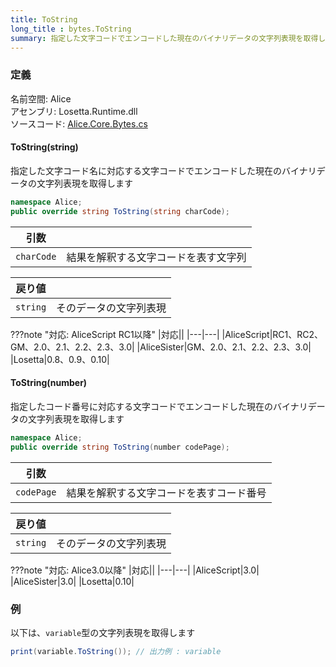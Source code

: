 ```yaml
---
title: ToString
long_title : bytes.ToString
summary: 指定した文字コードでエンコードした現在のバイナリデータの文字列表現を取得します
---
```


### 定義
名前空間: Alice<br/>
アセンブリ: Losetta.Runtime.dll<br/>
ソースコード: [Alice.Core.Bytes.cs](https://github.com/WSOFT-Project/Losetta/blob/master/Losetta.Runtime/Core/Extension/Alice.Core.Bytes.cs)

#### ToString(string)

指定した文字コード名に対応する文字コードでエンコードした現在のバイナリデータの文字列表現を取得します

```cs title="AliceScript"
namespace Alice;
public override string ToString(string charCode);
```

|引数| |
|-|-|
|`charCode`|結果を解釈する文字コードを表す文字列|

|戻り値| |
|-|-|
|`string`| そのデータの文字列表現|

???note "対応: AliceScript RC1以降"
    |対応||
    |---|---|
    |AliceScript|RC1、RC2、GM、2.0、2.1、2.2、2.3、3.0|
    |AliceSister|GM、2.0、2.1、2.2、2.3、3.0|
    |Losetta|0.8、0.9、0.10|

#### ToString(number)

指定したコード番号に対応する文字コードでエンコードした現在のバイナリデータの文字列表現を取得します

```cs title="AliceScript"
namespace Alice;
public override string ToString(number codePage);
```

|引数| |
|-|-|
|`codePage`|結果を解釈する文字コードを表すコード番号|

|戻り値| |
|-|-|
|`string`| そのデータの文字列表現|

???note "対応: Alice3.0以降"
    |対応||
    |---|---|
    |AliceScript|3.0|
    |AliceSister|3.0|
    |Losetta|0.10|


### 例
以下は、`variable`型の文字列表現を取得します

```cs title="AliceScript"
print(variable.ToString()); // 出力例 : variable
```
